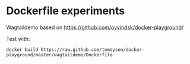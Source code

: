 # Dockerfile experiments

Wagtaildemo based on https://github.com/oyvindsk/docker-playground/

Test with:

    docker build https://raw.github.com/tomdyson/docker-playground/master/wagtaildemo/Dockerfile
